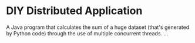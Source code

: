 # DIY Distributed Application
A Java program that calculates the sum of a huge dataset (that's generated by Python code) through the use of multiple concurrent threads. ...
